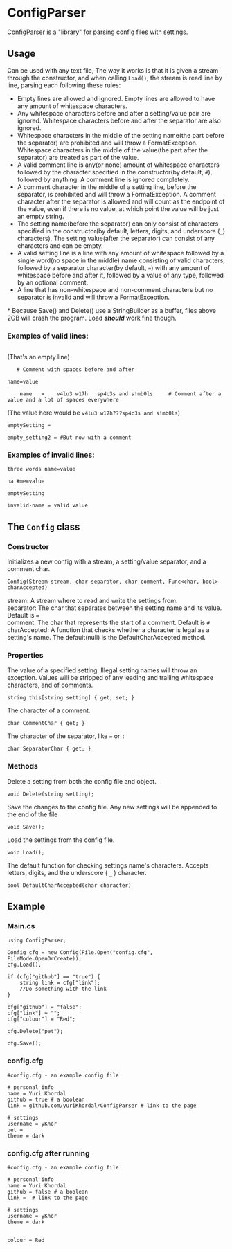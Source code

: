 # ConfigParser
ConfigParser is a "library" for parsing config files with settings.

## Usage
Can be used with any text file, The way it works is that it is given a stream through the constructor, and when calling `Load()`, the stream is read line by line, parsing each following these rules:
* Empty lines are allowed and ignored. Empty lines are allowed to have any amount of whitespace characters.
* Any whitespace characters before and after a setting/value pair are ignored. Whitespace characters before and after the separator are also ignored.
* Whitespace characters in the middle of the setting name(the part before the separator) are prohibited and will throw a FormatException. Whitespace characters in the middle of the value(the part after the separator) are treated as part of the value.
* A valid comment line is any(or none) amount of whitespace characters followed by the character specified in the constructor(by default, `#`), followed by anything. A comment line is ignored completely.
* A comment character in the middle of a setting line, before the separator, is prohibited and will throw a FormatException. A comment character after the separator is allowed and will count as the endpoint of the value, even if there is no value, at which point the value will be just an empty string.
* The setting name(before the separator) can only consist of characters specified in the constructor(by default, letters, digits, and underscore (`_`) characters). The setting value(after the separator) can consist of any characters and can be empty.
* A valid setting line is a line with any amount of whitespace followed by a single word(no space in the middle) name consisting of valid characters, followed by a separator character(by default, `=`) with any amount of whitespace before and after it, followed by a value of any type, followed by an optional comment.
* A line that has non\-whitespace and non\-comment characters but no separator is invalid and will throw a FormatException.

\* Because Save() and Delete() use a StringBuilder as a buffer, files above 2GB will crash the program. Load ***should*** work fine though.
### Examples of valid lines:
```
```
(That's an empty line)
```
   # Comment with spaces before and after
```
```
name=value
```
```
    name   =    v4lu3 w17h   sp4c3s and s!mb0ls     # Comment after a value and a lot of spaces everywhere
```
(The value here would be `v4lu3 w17h???sp4c3s and s!mb0ls`)
```
emptySetting =
```
```
empty_setting2 = #But now with a comment
```

### Examples of invalid lines:
```
three words name=value
```
```
na #me=value
```
```
emptySetting
```
```
invalid-name = valid value
```

## The `Config` class

### Constructor
Initializes a new config with a stream, a setting/value separator, and a comment char.
```CSharp
Config(Stream stream, char separator, char comment, Func<char, bool> charAccepted)
```
stream: A stream where to read and write the settings from.  
separator: The char that separates between the setting name and its value. Default is `=`  
comment: The char that represents the start of a comment. Default is `#`  
charAccepted: A function that checks whether a character is legal as a setting's name. The default(null) is the DefaultCharAccepted method.

### Properties
The value of a specified setting. Illegal setting names will throw an exception. Values will be stripped of any leading and trailing whitespace characters, and of comments.
```CSharp
string this[string setting] { get; set; }
```

The character of a comment.
```CSharp
char CommentChar { get; }
```

The character of the separator, like `=` or `:`
```CSharp
char SeparatorChar { get; }
```

### Methods
Delete a setting from both the config file and object.
```CSharp
void Delete(string setting);
```
Save the changes to the config file. Any new settings will be appended to the end of the file
```CSharp
void Save();
```

Load the settings from the config file.
```CSharp
void Load();
```

The default function for checking settings name's characters. Accepts letters, digits, and the underscore ( `_` ) character.
```CSharp
bool DefaultCharAccepted(char character)
```

## Example
### Main.cs
```CSharp
using ConfigParser;

Config cfg = new Config(File.Open("config.cfg", FileMode.OpenOrCreate));
cfg.Load();

if (cfg["github"] == "true") {
	string link = cfg["link"];
	//Do something with the link
}

cfg["github"] = "false";
cfg["link"] = "";
cfg["colour"] = "Red";

cfg.Delete("pet");

cfg.Save();

```

### config.cfg
```
#config.cfg - an example config file

# personal info
name = Yuri Khordal
github = true # a boolean
link = github.com/yuriKhordal/ConfigParser # link to the page

# settings
username = yKhor
pet = 
theme = dark
```

### config.cfg after running
```
#config.cfg - an example config file

# personal info
name = Yuri Khordal
github = false # a boolean
link =  # link to the page

# settings
username = yKhor
theme = dark


colour = Red

```